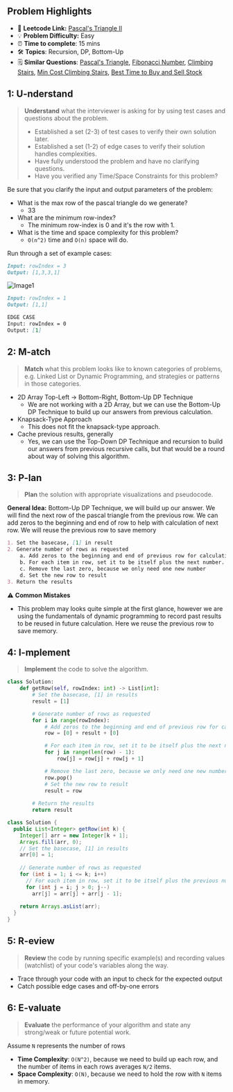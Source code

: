 ## Problem Highlights

* 🔗 **Leetcode Link:** [Pascal's Triangle II](https://leetcode.com/problems/pascals-triangle-ii/)
* 💡 **Problem Difficulty:** Easy
* ⏰ **Time to complete**: 15 mins
* 🛠️ **Topics**: Recursion, DP, Bottom-Up
* 🗒️ **Similar Questions**: [Pascal's Triangle](https://leetcode.com/problems/pascals-triangle/), [Fibonacci Number](https://leetcode.com/problems/fibonacci-number/), [Climbing Stairs](https://leetcode.com/problems/climbing-stairs/), [Min Cost Climbing Stairs](https://leetcode.com/problems/min-cost-climbing-stairs/), [Best Time to Buy and Sell Stock](https://leetcode.com/problems/best-time-to-buy-and-sell-stock/)

## 1: U-nderstand
 
> **Understand** what the interviewer is asking for by using test cases and questions about the problem.
> 
> - Established a set (2-3) of test cases to verify their own solution later.
> - Established a set (1-2) of edge cases to verify their solution handles complexities.
> - Have fully understood the problem and have no clarifying questions.
> - Have you verified any Time/Space Constraints for this problem?

Be sure that you clarify the input and output parameters of the problem:

- What is the max row of the pascal triangle do we generate?
    - 33
- What are the minimum row-index?
    - The minimum row-index is 0 and it's the row with 1.
- What is the time and space complexity for this problem?
    - `O(n^2)` time and `O(n)` space will do. 


Run through a set of example cases:

```markdown
Input: rowIndex = 3
Output: [1,3,3,1]
```

![Image1](https://upload.wikimedia.org/wikipedia/commons/0/0d/PascalTriangleAnimated2.gif)

```markdown
Input: rowIndex = 1
Output: [1,1]

EDGE CASE 
Input: rowIndex = 0
Output: [1]
```   
    
## 2: M-atch

> **Match**  what this problem looks like to known categories of problems, e.g. Linked List or Dynamic Programming, and strategies or patterns in those categories.

- 2D Array Top-Left -> Bottom-Right, Bottom-Up DP Technique
    - We are not working with a 2D Array, but we can use the Bottom-Up DP Technique to build up our answers from previous calculation.
- Knapsack-Type Approach
    - This does not fit the knapsack-type approach.
- Cache previous results, generally
    - Yes, we can use the Top-Down DP Technique and recursion to build our answers from previous recursive calls, but that would be a round about way of solving this algorithm.


## 3: P-lan

> **Plan** the solution with appropriate visualizations and pseudocode.

**General Idea:** Bottom-Up DP Technique, we will build up our answer. We will find the next row of the pascal triangle from the previous row. We can add zeros to the beginning and end of row to help with calculation of next row. We will reuse the previous row to save memory

```markdown
1. Set the basecase, [1] in result
2. Generate number of rows as requested
    a. Add zeros to the beginning and end of previous row for calculation
    b. For each item in row, set it to be itself plus the next number.
    c. Remove the last zero, because we only need one new number
    d. Set the new row to result
3. Return the results
```

⚠️ **Common Mistakes**

* This problem may looks quite simple at the first glance, however we are using the fundamentals of dynamic programming to record past results to be reused in future calculation. Here we reuse the previous row to save memory.

## 4: I-mplement

> **Implement** the code to solve the algorithm.

```python
class Solution:
    def getRow(self, rowIndex: int) -> List[int]:
        # Set the basecase, [1] in results
        result = [1]

        # Generate number of rows as requested
        for i in range(rowIndex):
            # Add zeros to the beginning and end of previous row for calculation
            row = [0] + result + [0]

            # For each item in row, set it to be itself plus the next number
            for j in range(len(row) - 1):
                row[j] = row[j] + row[j + 1]

            # Remove the last zero, because we only need one new number
            row.pop()
            # Set the new row to result
            result = row
        
        # Return the results
        return result
```
```java
class Solution {
  public List<Integer> getRow(int k) {
    Integer[] arr = new Integer[k + 1];
    Arrays.fill(arr, 0);
    // Set the basecase, [1] in results
    arr[0] = 1;
    
    // Generate number of rows as requested
    for (int i = 1; i <= k; i++) 
      // For each item in row, set it to be itself plus the previous number
      for (int j = i; j > 0; j--) 
        arr[j] = arr[j] + arr[j - 1];
  
    return Arrays.asList(arr);
  }
}
```

## 5: R-eview

> **Review** the code by running specific example(s) and recording values (watchlist) of your code's variables along the way.

- Trace through your code with an input to check for the expected output
- Catch possible edge cases and off-by-one errors

## 6: E-valuate

> **Evaluate** the performance of your algorithm and state any strong/weak or future potential work.

Assume `N` represents the number of rows

* **Time Complexity**: `O(N^2)`, because we need to build up each row, and the number of items in each rows averages `N/2` items. 
* **Space Complexity**: `O(N)`, because we need to hold the row with `N` items in memory.
